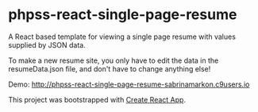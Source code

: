 # phpss-react-single-page-resume

A React based template for viewing a single page resume with values supplied
by JSON data.

To make a new resume site, you only have to edit the data in the resumeData.json
file, and don't have to change anything else!

Demo: http://phpss-react-single-page-resume-sabrinamarkon.c9users.io

This project was bootstrapped with [Create React App](https://github.com/facebookincubator/create-react-app).
